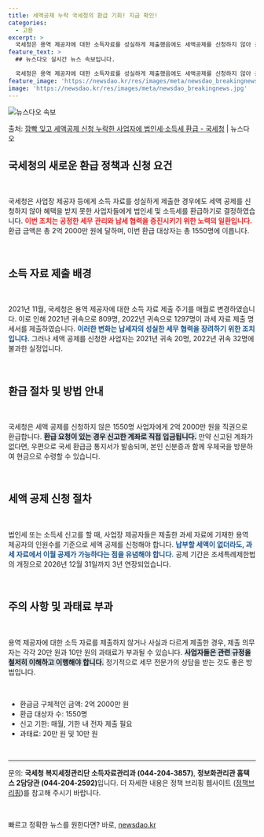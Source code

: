 ```yaml
---
title: 세액공제 누락 국세청의 환급 기회! 지금 확인!
categories:
  - 고용
excerpt: >
  국세청은 용역 제공자에 대한 소득자료를 성실하게 제출했음에도 세액공제를 신청하지 않아 공제 혜택을 받지 못한…
feature_text: >
  ## 뉴스다오 실시간 뉴스 속보입니다.

  국세청은 용역 제공자에 대한 소득자료를 성실하게 제출했음에도 세액공제를 신청하지 않아 공제 혜택을 받지 못한…
feature_image: 'https://newsdao.kr/res/images/meta/newsdao_breakingnews.jpg'
image: 'https://newsdao.kr/res/images/meta/newsdao_breakingnews.jpg'
---
```


![뉴스다오 속보](https://newsdao.kr/res/images/meta/newsdao_breakingnews.jpg)

<p>출처: <a href="https://newsdao.kr/3315" rel="dofollow">깜빡 잊고 세액공제 신청 누락한 사업자에 법인세·소득세 환급 - 국세청</a> | 뉴스다오</p>

<h2 data-ke-size="size26">국세청의 새로운 환급 정책과 신청 요건</h2>

<p data-ke-size="size16">&nbsp;</p>

국세청은 사업장 제공자 등에게 소득 자료를 성실하게 제출한 경우에도 세액 공제를 신청하지 않아 혜택을 받지 못한 사업자들에게 법인세 및 소득세를 환급하기로 결정하였습니다. <b><span style="color: #ee2323;">이번 조치는 공정한 세무 관리와 납세 협력을 증진시키기 위한 노력의 일환입니다.</span></b> 환급 금액은 총 2억 2000만 원에 달하며, 이번 환급 대상자는 총 1550명에 이릅니다.

<p data-ke-size="size16">&nbsp;</p>

<h2 data-ke-size="size26">소득 자료 제출 배경</h2>

<p data-ke-size="size16">&nbsp;</p>

2021년 11월, 국세청은 용역 제공자에 대한 소득 자료 제출 주기를 매월로 변경하였습니다. 이로 인해 2021년 귀속으로 809명, 2022년 귀속으로 1297명이 과세 자료 제출 명세서를 제출하였습니다. <b><span style="color: #1a5490;">이러한 변화는 납세자의 성실한 세무 협력을 장려하기 위한 조치입니다.</span></b> 그러나 세액 공제를 신청한 사업자는 2021년 귀속 20명, 2022년 귀속 32명에 불과한 실정입니다. 

<p data-ke-size="size16">&nbsp;</p>

<h2 data-ke-size="size26">환급 절차 및 방법 안내</h2>

<p data-ke-size="size16">&nbsp;</p>

국세청은 세액 공제를 신청하지 않은 1550명 사업자에게 2억 2000만 원을 직권으로 환급합니다. <b><span style="background-color: #21538527;">환급 요청이 있는 경우 신고한 계좌로 직접 입금됩니다.</span></b> 만약 신고된 계좌가 없다면, 우편으로 국세 환급금 통지서가 발송되며, 본인 신분증과 함께 우체국을 방문하여 현금으로 수령할 수 있습니다.

<p data-ke-size="size16">&nbsp;</p>

<h2 data-ke-size="size26">세액 공제 신청 절차</h2>

<p data-ke-size="size16">&nbsp;</p>

법인세 또는 소득세 신고를 할 때, 사업장 제공자들은 제출한 과세 자료에 기재한 용역 제공자의 인원수를 기준으로 세액 공제를 신청해야 합니다. <b><span style="color: #1a5490;">납부할 세액이 없더라도, 과세 자료에서 이월 공제가 가능하다는 점을 유념해야 합니다.</span></b> 공제 기간은 조세특례제한법의 개정으로 2026년 12월 31일까지 3년 연장되었습니다.

<p data-ke-size="size16">&nbsp;</p>

<h2 data-ke-size="size26">주의 사항 및 과태료 부과</h2>

<p data-ke-size="size16">&nbsp;</p>

용역 제공자에 대한 소득 자료를 제출하지 않거나 사실과 다르게 제출한 경우, 제출 의무자는 각각 20만 원과 10만 원의 과태료가 부과될 수 있습니다. <b><span style="background-color: #21538527;">사업자들은 관련 규정을 철저히 이해하고 이행해야 합니다.</span></b> 정기적으로 세무 전문가의 상담을 받는 것도 좋은 방법입니다.

<p data-ke-size="size16">&nbsp;</p>

<ul>
    <li>환급금 구체적인 금액: 2억 2000만 원</li>
    <li>환급 대상자 수: 1550명</li>
    <li>신고 기한: 매월, 기한 내 전자 제출 필요</li>
    <li>과태료: 20만 원 및 10만 원</li>
</ul>

<p data-ke-size="size16">&nbsp;</p>

<hr>

<p>문의: <b>국세청 복지세정관리단 소득자료관리과 (044-204-3857)</b>, <b>정보화관리관 홈택스 2담당관 (044-204-2592)</b>입니다. 더 자세한 내용은 정책 브리핑 웹사이트 (<a href="https://https://www.korea.kr">정책브리핑</a>)를 참고해 주시기 바랍니다.</p>

<p data-ke-size="size16">&nbsp;</p> 

빠르고 정확한 뉴스를 원한다면? 바로, <a href="https://newsdao.kr" rel="dofollow">newsdao.kr</a>


